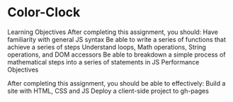 # Color-Clock

Learning Objectives
After completing this assignment, you should:
Have familiarity with general JS syntax
Be able to write a series of functions that achieve a series of steps
Understand loops, Math operations, String operations, and DOM accessors
Be able to breakdown a simple process of mathematical steps into a series of statements in JS
Performance Objectives

After completing this assignment, you should be able to effectively:
Build a site with HTML, CSS and JS
Deploy a client-side project to gh-pages
